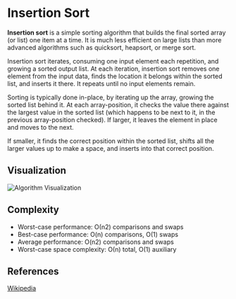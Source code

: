 # Insertion Sort

**Insertion sort** is a simple sorting algorithm that builds the final sorted array (or list) one item at a time.
It is much less efficient on large lists than more advanced algorithms such as quicksort, heapsort, or merge sort.

Insertion sort iterates, consuming one input element each repetition, and growing a sorted output list. At each iteration,
insertion sort removes one element from the input data, finds the location it belongs within the sorted list, and inserts it there.
It repeats until no input elements remain.

Sorting is typically done in-place, by iterating up the array, growing the sorted list behind it.
At each array-position, it checks the value there against the largest value in the sorted list (which happens to be
next to it, in the previous array-position checked). If larger, it leaves the element in place and moves to the next.

If smaller, it finds the correct position within the sorted list, shifts all the larger values up to make a space, and inserts into that correct position.

## Visualization

![Algorithm Visualization](https://upload.wikimedia.org/wikipedia/commons/0/0f/Insertion-sort-example-300px.gif)

## Complexity

- Worst-case performance:       О(n2) comparisons and swaps
- Best-case performance:        O(n) comparisons, O(1) swaps
- Average performance:          O(n2) comparisons and swaps
- Worst-case space complexity:  О(n) total, O(1) auxiliary

## References

[Wikipedia](https://en.wikipedia.org/wiki/Insertion_sort)
